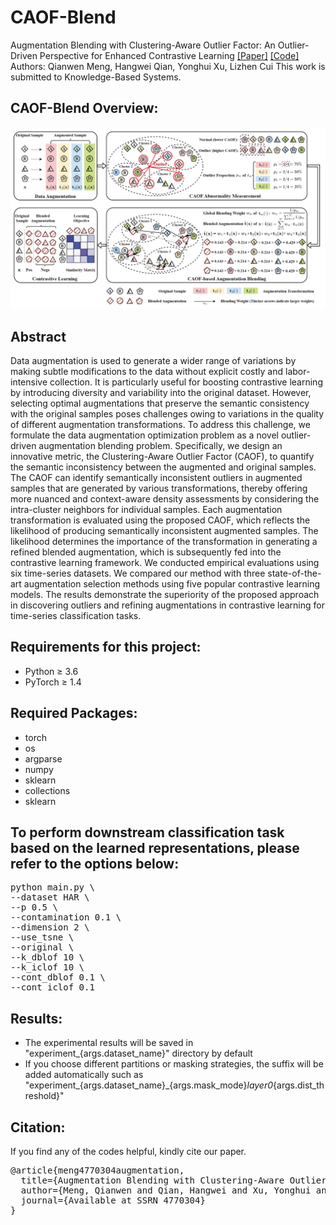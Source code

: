 # CAOF-Blend

Augmentation Blending with Clustering-Aware Outlier Factor: An Outlier-Driven Perspective for Enhanced Contrastive Learning  [[Paper]](https://ssrn.com/abstract=4770304) [[Code]](https://github.com/mqwfrog/CAOF-Blend)
Authors: Qianwen Meng, Hangwei Qian, Yonghui Xu, Lizhen Cui
This work is submitted to Knowledge-Based Systems.  


## CAOF-Blend Overview:
![image](https://github.com/mqwfrog/CAOF-Blend/blob/main/overview.png)

  
## Abstract
Data augmentation is used to generate a wider range of variations by making subtle modifications to the data without explicit costly and labor-intensive collection. It is particularly useful for boosting contrastive learning by introducing diversity and variability into the original dataset. However, selecting optimal augmentations that preserve the semantic consistency with the original samples poses challenges owing to variations in the quality of different augmentation transformations. To address this challenge, we formulate the data augmentation optimization problem as a novel outlier-driven augmentation blending problem. Specifically, we design an innovative metric, the Clustering-Aware Outlier Factor (CAOF), to quantify the semantic inconsistency between the augmented and original samples. The CAOF can identify semantically inconsistent outliers in augmented samples that are generated by various transformations, thereby offering more nuanced and context-aware density assessments by considering the intra-cluster neighbors for individual samples. Each augmentation transformation is evaluated using the proposed CAOF, which reflects the likelihood of producing semantically inconsistent augmented samples. The likelihood determines the importance of the transformation in generating a refined blended augmentation, which is subsequently fed into the contrastive learning framework. We conducted empirical evaluations using six time-series datasets. We compared our method with three state-of-the-art augmentation selection methods using five popular contrastive learning models. The results demonstrate the superiority of the proposed approach in discovering outliers and refining augmentations in contrastive learning for time-series classification tasks.


## Requirements for this project:
- Python ≥ 3.6
- PyTorch ≥ 1.4


## Required Packages:
- torch
- os
- argparse
- numpy
- sklearn
- collections
- sklearn
  

## To perform downstream classification task based on the learned representations, please refer to the options below:
<pre>
python main.py \
--dataset HAR \
--p 0.5 \
--contamination 0.1 \
--dimension 2 \
--use_tsne \
--original \
--k_dblof 10 \
--k_iclof 10 \
--cont_dblof 0.1 \
--cont_iclof 0.1
</pre>


## Results:
- The experimental results will be saved in "experiment_{args.dataset_name}" directory by default 
- If you choose different partitions or masking strategies, the suffix will be added automatically such as
  "experiment_{args.dataset_name}_{args.mask_mode}_layer0_{args.dist_threshold}" 


## Citation:
If you find any of the codes helpful, kindly cite our paper.   

<pre>
@article{meng4770304augmentation,
  title={Augmentation Blending with Clustering-Aware Outlier Factor: An Outlier-Driven Perspective for Enhanced Contrastive Learning},
  author={Meng, Qianwen and Qian, Hangwei and Xu, Yonghui and Cui, Lizhen},
  journal={Available at SSRN 4770304}
}
</pre>




